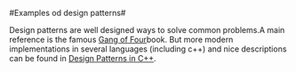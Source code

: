 #Examples od design patterns#

Design patterns are well designed ways to solve common problems.A main reference is the famous [Gang of Four](https://en.wikipedia.org/wiki/Design_Patterns)book. But more modern implementations in several languages (including c++) and nice descriptions can be found in
[Design Patterns in C++](https://refactoring.guru/design-patterns/cpp).


